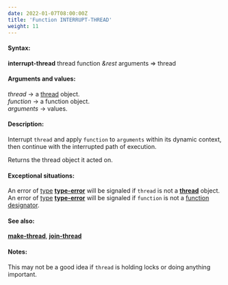 ```yaml
---
date: 2022-01-07T08:00:00Z
title: 'Function INTERRUPT-THREAD'
weight: 11
---
```


#### Syntax:

**interrupt-thread** thread function *&rest* arguments => thread

#### Arguments and values:

*thread* -> a [thread](../class-thread) object.\
*function* -> a function object.\
*arguments* -> values.

#### Description:

Interrupt `thread` and apply `function` to `arguments` within its
dynamic context, then continue with the interrupted path of execution.

Returns the thread object it acted on.

#### Exceptional situations:

An error of
[type](http://www.lispworks.com/documentation/HyperSpec/Body/26_glo_t.htm#type)
[**type-error**](http://www.lispworks.com/documentation/HyperSpec/Body/e_tp_err.htm#type-error)
will be signaled if `thread` is not a [**thread**](../class-thread) object.\
An error of
[type](http://www.lispworks.com/documentation/HyperSpec/Body/26_glo_t.htm#type)
[**type-error**](http://www.lispworks.com/documentation/HyperSpec/Body/e_tp_err.htm#type-error)
will be signaled if `function` is not a [function
designator](http://www.lispworks.com/documentation/HyperSpec/Body/26_glo_f.htm#function_designator).

#### See also:

[**make-thread**](../make-thread), [**join-thread**](../join-thread)

#### Notes:

This may not be a good idea if `thread` is holding locks or doing
anything important.
